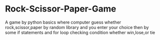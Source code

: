 # Rock-Scissor-Paper-Game
A game by python basics where computer guess whether rock,scissor,paper by random library and you enter your choice then by some if statements and for loop checking condition whether win,lose,or tie
